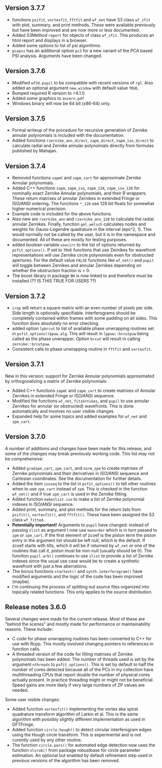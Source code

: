 ## Version 3.7.7
* functions `psifit`, `vortexfit`, `fftfit` and `wf_net` have S3 class `wf_zfit` with plot, summary, and print methods. 
  These were available previously but have been improved and are now more or less documented.
* Added S3Method `report` for objects of class `wf_zfit`. This produces an html report and displays in a browser.
* Added some options to list of psi algorithms.
* `pcapsi` has an additional option `pc3` for a new variant of the PCA based PSI analysis. Arguments have been changed.

## Version 3.7.6
* Modified `wf3d.pupil` to be compatible with recent versions of `rgl`.
  Also added an optional argument `new.window` with default value `TRUE`.
* Bumped required R version to >4.1.0
* Added some graphics to `anzern.pdf`
* Windows binary will now be 64 bit (x86-64) only.

## Version 3.7.5

* Formal writeup of the procedure for recursive generation of Zernike annular polynomials
  is included with the documentation.
* Added functions `rzernike_ann_direct`, `zapm_direct`, `zapm_iso_direct` to calculate radial and Zernike annular polynomials
  directly from formulas published by Mahajan.

## Version 3.7.4

* Removed functions `zapmC` and `zapm_cart` for approximate Zernike Annular polynomials.
* Added C++ functions `zapm`, `zapm_iso`, `zapm_128`, `zapm_iso_128` for nominally exact Zernike Annular polynomials, and their R wrappers.
  These return matrixes of annular Zernikes in extended Fringe or ISO/ANSI ordering. The functions `*_128` use 128 bit floats
  for somewhat higher numerical precision.
* Example code is included for the above functions.
* Also new are `rzernike_ann` and `rzernike_ann_128` to calculate the radial annular Zernikes. Finally, function `gol_welsch` calculates
  nodes and weights for Gauss-Legendre quadrature in the interval (eps^2, 1). This would normally not be called by the user, but it
  is in the namespace and documented. All of these are mostly for testing purposes.
* added boolean variable `usecirc` to the list of options returned by `psfit_options()`. If set to `TRUE` functions that use Zernikes for
  wavefront representations will use Zernike circle polynomials even for obstructed apertures. For the default value `FALSE` functions like
  `wf_net()` and `pupil` will toggle between Zernikes and annular Zernikes depending on whether the obstruction fraction is > 0.
* The boost library in package `BH` is now linked to and therefore must be installed (?? IS THIS TRUE FOR USERS ??)

## Version 3.7.2

* `crop` will return a square matrix with an even number of pixels per side. Side length is optionally specifiable. Interferograms should be completely contained within frames with some padding on all sides.  This function does absolutely no error checking.
* added option `lpbrcut` to list of available phase unwrapping routines set in `psfit_options()$puw_alg`. This will result in `lppuw::brcutpuw` being called as the phase unwrapper. Option `brcut` will result in calling `zernike::brcutpuw`.
* Consistent calls to phase unwrapping routine in `fftfit` and `vortexfit`.


## Version 3.7.1

New in this version: support for Zernike Annular polynomials approximated by orthogonalizing a matrix of Zernike polynomials:

* Added C++ functions `zapmC` and `zapm_cart` to create matrixes of Annular Zernikes in extended Fringe or ISO/ANSI sequence.
* Modified the functions `wf_net`, `fitzernikes`, and `pupil` to use annular Zernikes for annular (or obstructed) wavefronts. This is done automatically and involves no user visible changes.
* Expanded help for some topics and added examples for `wf_net` and `zpm_cart`.

## Version 3.7.0

A number of additions and changes have been made for this release, and some of the changes may break previously working code. This list _may_ not be comprehensive:

* Added `gradzpm_cart`, `zpm_cart`, and `norm_zpm` to create matrixes of Zernike polynomials and their derivatives in ISO/ANSI sequence and Cartesian coordinates. 
  See the documentation for further details.
* Added the item `isoseq` to the list in `psfit_options()` to tell other routines when to use `zpm_cart` instead of `zpm`. This is checked in the function `wf_net()` and if true `zpm_cart` is used in the Zernike fitting.
* Added function `makezlist.iso` to make a list of Zernike polynomial indexes in ISO/ANSI sequence.
* Added print, summary, and plot methods for the return lists from `psifit()`, `vortexfit()`, and `fftfit()`. These have been assigned the S3 class `wf_fitted`.
* **Potentially important!** Arguments to `pupil` have changed: instead of passing `zlist` as argument I now use `maxorder` which is in turn passed to `zpm` or `zpm_cart`. If the first element of zcoef is the piston term the piston entry in the argument list should be left null, which is the default. If zcoef starts with tilts, which it will be if returned by `wf_net` or one of the routines that call _it_, piston _must_ be non-null (usually should be 0). The function `pupil.arb()` continues to use `zlist` to provide a list of Zernike indexes since the usual use case would be to create a synthetic wavefront with just a few aberrations.
* The bonus functions `startest()` and `synth.interferogram()` have modified arguments and the logic of the code has been improved (maybe).
* I'm continuing the process of splitting out source files organized into topically related functions. This only applies to the source distribution.

## Release notes 3.6.0

Several changes were made for the current release. Most of these are "behind the scenes" and mostly made for performance or maintainability reasons. These include:

* C code for phase unwrapping routines has been converted to C++ for use with Rcpp. This mostly involved changing pointers to references in function calls.
* A threaded version of the code for filling matrixes of Zernike polynomials has been added. The number of threads used is set by the argument `nthreads` to `psfit_options()`. This is set by default to half the number of cores detected because all of the PCs in my collection have multithreading CPUs that report double the number of physical cores actually present. In practice threading might or might not be beneficial. Speed gains are more likely if very large numbers of ZP values are needed.

Some user visible changes:

* Added function `vortexfit()` implementing the vortex aka spiral quadrature transform algorithm of Larkin et al. This is the same algorithm with possibly slightly different implementation as used in DFTFringe.
* Added function `circle.hough()` to detect circular interferogram edges using the Hough circle transform. This is experimental and is not curently used by any other routine.
* The function `circle.pars()` for automated edge detection now uses the function `nlsrob()` from package robustbase for circle parameter estimation. An optional but enabled by default refinement step used in previous versions of the algorithm has been removed.

